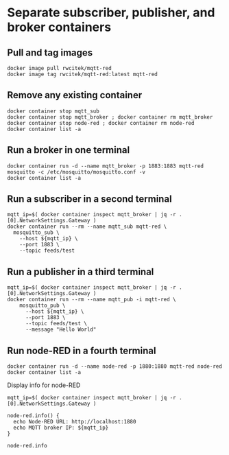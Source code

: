 
# Separate subscriber, publisher, and broker containers

## Pull and tag images
```
docker image pull rwcitek/mqtt-red
docker image tag rwcitek/mqtt-red:latest mqtt-red
```


## Remove any existing container
```
docker container stop mqtt_sub
docker container stop mqtt_broker ; docker container rm mqtt_broker
docker container stop node-red ; docker container rm node-red
docker container list -a
```


## Run a broker in one terminal
```
docker container run -d --name mqtt_broker -p 1883:1883 mqtt-red mosquitto -c /etc/mosquitto/mosquitto.conf -v
docker container list -a
```


## Run a subscriber in a second terminal
```
mqtt_ip=$( docker container inspect mqtt_broker | jq -r .[0].NetworkSettings.Gateway )
docker container run --rm --name mqtt_sub mqtt-red \
  mosquitto_sub \
    --host ${mqtt_ip} \
    --port 1883 \
    --topic feeds/test
```


## Run a publisher in a third terminal
```
mqtt_ip=$( docker container inspect mqtt_broker | jq -r .[0].NetworkSettings.Gateway )
docker container run --rm --name mqtt_pub -i mqtt-red \
    mosquitto_pub \
      --host ${mqtt_ip} \
      --port 1883 \
      --topic feeds/test \
      --message "Hello World"
```


## Run node-RED in a fourth terminal
```
docker container run -d --name node-red -p 1880:1880 mqtt-red node-red
docker container list -a
```

Display info for node-RED
```
mqtt_ip=$( docker container inspect mqtt_broker | jq -r .[0].NetworkSettings.Gateway )

node-red.info() {
  echo Node-RED URL: http://localhost:1880
  echo MQTT broker IP: ${mqtt_ip}
}

node-red.info
```




